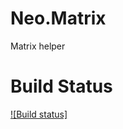 # Neo.Matrix
Matrix helper

# Build Status
[![Build status]](https://derklyse.visualstudio.com/GitBuilds/_apis/build/status/Neo.Matrix?branchName=master)

